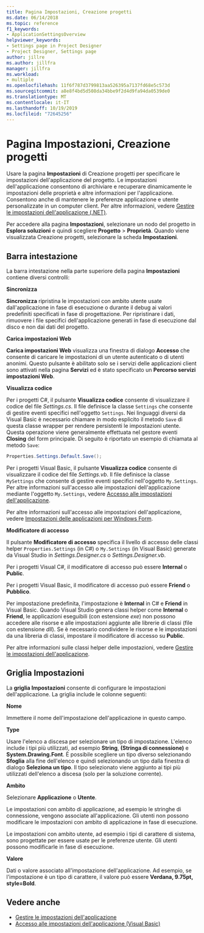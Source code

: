 ```yaml
---
title: Pagina Impostazioni, Creazione progetti
ms.date: 06/14/2018
ms.topic: reference
f1_keywords:
- ApplicationSettingsOverview
helpviewer_keywords:
- Settings page in Project Designer
- Project Designer, Settings page
author: jillre
ms.author: jillfra
manager: jillfra
ms.workload:
- multiple
ms.openlocfilehash: 11f6f787d3799813aa526395a7137fd68e5c573d
ms.sourcegitcommit: a8e8f4bd5d508da34bbe9f2d4d9fa94da0539de0
ms.translationtype: MT
ms.contentlocale: it-IT
ms.lasthandoff: 10/19/2019
ms.locfileid: "72645256"
---
```

# <a name="settings-page-project-designer"></a>Pagina Impostazioni, Creazione progetti

Usare la pagina **Impostazioni** di Creazione progetti per specificare le impostazioni dell'applicazione del progetto. Le impostazioni dell'applicazione consentono di archiviare e recuperare dinamicamente le impostazioni delle proprietà e altre informazioni per l'applicazione. Consentono anche di mantenere le preferenze applicazione e utente personalizzate in un computer client. Per altre informazioni, vedere [Gestire le impostazioni dell'applicazione (.NET)](../managing-application-settings-dotnet.md).

Per accedere alla pagina **Impostazioni**, selezionare un nodo del progetto in **Esplora soluzioni** e quindi scegliere **Progetto** > **Proprietà**. Quando viene visualizzata Creazione progetti, selezionare la scheda **Impostazioni**.

## <a name="header-bar"></a>Barra intestazione

La barra intestazione nella parte superiore della pagina **Impostazioni** contiene diversi controlli:

**Sincronizza**

**Sincronizza** ripristina le impostazioni con ambito utente usate dall'applicazione in fase di esecuzione o durante il debug ai valori predefiniti specificati in fase di progettazione. Per ripristinare i dati, rimuovere i file specifici dell'applicazione generati in fase di esecuzione dal disco e non dai dati del progetto.

**Carica impostazioni Web**

**Carica impostazioni Web** visualizza una finestra di dialogo **Accesso** che consente di caricare le impostazioni di un utente autenticato o di utenti anonimi. Questo pulsante è abilitato solo se i servizi delle applicazioni client sono attivati nella pagina **Servizi** ed è stato specificato un **Percorso servizi impostazioni Web**.

**Visualizza codice**

Per i progetti C#, il pulsante **Visualizza codice** consente di visualizzare il codice del file *Settings.cs*. Il file definisce la classe `Settings` che consente di gestire eventi specifici nell'oggetto `Settings`. Nei linguaggi diversi da Visual Basic è necessario chiamare in modo esplicito il metodo `Save` di questa classe wrapper per rendere persistenti le impostazioni utente. Questa operazione viene generalmente effettuata nel gestore eventi **Closing** del form principale. Di seguito è riportato un esempio di chiamata al metodo `Save`:

```csharp
Properties.Settings.Default.Save();
```

Per i progetti Visual Basic, il pulsante **Visualizza codice** consente di visualizzare il codice del file *Settings.vb*. Il file definisce la classe `MySettings` che consente di gestire eventi specifici nell'oggetto `My.Settings`. Per altre informazioni sull'accesso alle impostazioni dell'applicazione mediante l'oggetto `My.Settings`, vedere [Accesso alle impostazioni dell'applicazione](/dotnet/visual-basic/developing-apps/programming/app-settings/accessing-application-settings).

Per altre informazioni sull'accesso alle impostazioni dell'applicazione, vedere [Impostazioni delle applicazioni per Windows Form](/dotnet/framework/winforms/advanced/application-settings-for-windows-forms).

**Modificatore di accesso**

Il pulsante **Modificatore di accesso** specifica il livello di accesso delle classi helper `Properties.Settings` (in C#) o `My.Settings` (in Visual Basic) generate da Visual Studio in *Settings.Designer.cs* o *Settings.Designer.vb*.

Per i progetti Visual C#, il modificatore di accesso può essere **Internal** o **Public**.

Per i progetti Visual Basic, il modificatore di accesso può essere **Friend** o **Pubblico**.

Per impostazione predefinita, l'impostazione è **Internal** in C# e **Friend** in Visual Basic. Quando Visual Studio genera classi helper come **Internal** o **Friend**, le applicazioni eseguibili (con estensione *exe*) non possono accedere alle risorse e alle impostazioni aggiunte alle librerie di classi (file con estensione *dll*). Se è necessario condividere le risorse e le impostazioni da una libreria di classi, impostare il modificatore di accesso su **Public**.

Per altre informazioni sulle classi helper delle impostazioni, vedere [Gestire le impostazioni dell'applicazione](../managing-application-settings-dotnet.md).

## <a name="settings-grid"></a>Griglia Impostazioni

La **griglia Impostazioni** consente di configurare le impostazioni dell'applicazione. La griglia include le colonne seguenti:

**Nome**

Immettere il nome dell'impostazione dell'applicazione in questo campo.

**Type**

Usare l'elenco a discesa per selezionare un tipo di impostazione. L'elenco include i tipi più utilizzati, ad esempio **String**, **(Stringa di connessione)** e **System.Drawing.Font**. È possibile scegliere un tipo diverso selezionando **Sfoglia** alla fine dell'elenco e quindi selezionando un tipo dalla finestra di dialogo **Seleziona un tipo**. Il tipo selezionato viene aggiunto ai tipi più utilizzati dell'elenco a discesa (solo per la soluzione corrente).

**Ambito**

Selezionare **Applicazione** o **Utente**.

Le impostazioni con ambito di applicazione, ad esempio le stringhe di connessione, vengono associate all'applicazione. Gli utenti non possono modificare le impostazioni con ambito di applicazione in fase di esecuzione.

Le impostazioni con ambito utente, ad esempio i tipi di carattere di sistema, sono progettate per essere usate per le preferenze utente. Gli utenti possono modificarle in fase di esecuzione.

**Valore**

Dati o valore associato all'impostazione dell'applicazione. Ad esempio, se l'impostazione è un tipo di carattere, il valore può essere **Verdana, 9.75pt, style=Bold**.

## <a name="see-also"></a>Vedere anche

- [Gestire le impostazioni dell'applicazione](../managing-application-settings-dotnet.md)
- [Accesso alle impostazioni dell'applicazione (Visual Basic)](/dotnet/visual-basic/developing-apps/programming/app-settings/accessing-application-settings)